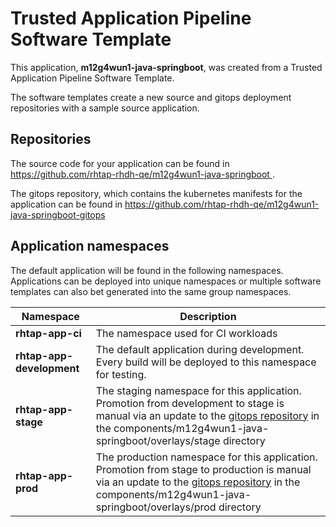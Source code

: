 # Trusted Application Pipeline Software Template

This application, **m12g4wun1-java-springboot**, was created from a Trusted Application Pipeline Software Template.

The software templates create a new source and gitops deployment repositories with a sample source application. 

## Repositories

The source code for your application can be found in [https://github.com/rhtap-rhdh-qe/m12g4wun1-java-springboot ](https://github.com/rhtap-rhdh-qe/m12g4wun1-java-springboot ).
 
The gitops repository, which contains the kubernetes manifests for the application can be found in 
[https://github.com/rhtap-rhdh-qe/m12g4wun1-java-springboot-gitops ](https://github.com/rhtap-rhdh-qe/m12g4wun1-java-springboot-gitops ) 

## Application namespaces 

The default application will be found in the following namespaces. Applications can be deployed into unique namespaces or multiple software templates can also bet generated into the same group namespaces.  

|  Namespace   |  Description   |  
| -------- | -------- |
| **rhtap-app-ci** | The namespace used for CI workloads |
| **rhtap-app-development** | The default application during development. Every build will be deployed to this namespace for testing. |
| **rhtap-app-stage** | The staging namespace for this application. Promotion from development to stage is manual via an update to the [gitops repository](https://github.com/rhtap-rhdh-qe/m12g4wun1-java-springboot-gitops ) in the components/m12g4wun1-java-springboot/overlays/stage directory |
| **rhtap-app-prod** | The production namespace for this application. Promotion from stage to production is manual via an update to the [gitops repository](https://github.com/rhtap-rhdh-qe/m12g4wun1-java-springboot-gitops ) in the components/m12g4wun1-java-springboot/overlays/prod directory |